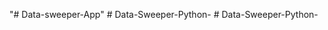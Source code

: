 "# Data-sweeper-App" 
#   D a t a - S w e e p e r - P y t h o n -  
 #   D a t a - S w e e p e r - P y t h o n -  
 